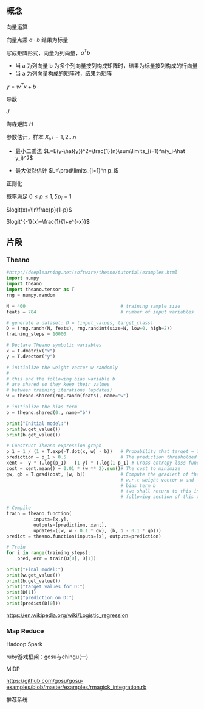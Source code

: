 
## 概念

向量运算 

向量点乘 $a\cdot b$ 结果为标量

写成矩阵形式，向量为列向量，$a^Tb$

+ 当 a 为列向量 b 为多个列向量按列构成矩阵时，结果为标量按列构成的行向量
+ 当 a 为列向量构成的矩阵时，结果为矩阵



$y=w^Tx+b$

导数

$J$

海森矩阵 $H$


参数估计，样本 $X_i,i=1,2\dots n$

+ 最小二乘法 $L=E(y-\hat{y})^2=\frac{1}{n}\sum\limits_{i=1}^n(y_i-\hat y_i)^2$

+ 最大似然估计 $L=\prod\limits_{i=1}^n p_i$



正则化 


概率满足 $0\le p\le 1,\sum p_i=1$


$logit(x)=\ln\frac{p}{1-p}$

$logit^{-1}(x)=\frac{1}{1+e^{-x}}$









## 片段


### Theano

```python
#http://deeplearning.net/software/theano/tutorial/examples.html
import numpy
import theano
import theano.tensor as T
rng = numpy.random

N = 400                                   # training sample size
feats = 784                               # number of input variables

# generate a dataset: D = (input_values, target_class)
D = (rng.randn(N, feats), rng.randint(size=N, low=0, high=2))
training_steps = 10000

# Declare Theano symbolic variables
x = T.dmatrix("x")
y = T.dvector("y")

# initialize the weight vector w randomly
#
# this and the following bias variable b
# are shared so they keep their values
# between training iterations (updates)
w = theano.shared(rng.randn(feats), name="w")

# initialize the bias term
b = theano.shared(0., name="b")

print("Initial model:")
print(w.get_value())
print(b.get_value())

# Construct Theano expression graph
p_1 = 1 / (1 + T.exp(-T.dot(x, w) - b))   # Probability that target = 1
prediction = p_1 > 0.5                    # The prediction thresholded
xent = -y * T.log(p_1) - (1-y) * T.log(1-p_1) # Cross-entropy loss function
cost = xent.mean() + 0.01 * (w ** 2).sum()# The cost to minimize
gw, gb = T.grad(cost, [w, b])             # Compute the gradient of the cost
                                          # w.r.t weight vector w and
                                          # bias term b
                                          # (we shall return to this in a
                                          # following section of this tutorial)

# Compile
train = theano.function(
          inputs=[x,y],
          outputs=[prediction, xent],
          updates=((w, w - 0.1 * gw), (b, b - 0.1 * gb)))
predict = theano.function(inputs=[x], outputs=prediction)

# Train
for i in range(training_steps):
    pred, err = train(D[0], D[1])

print("Final model:")
print(w.get_value())
print(b.get_value())
print("target values for D:")
print(D[1])
print("prediction on D:")
print(predict(D[0]))
```

https://en.wikipedia.org/wiki/Logistic_regression


### Map Reduce

Hadoop
Spark


ruby游戏框架：gosu与chingu(一)


MIDP

https://github.com/gosu/gosu-examples/blob/master/examples/rmagick_integration.rb


推荐系统

